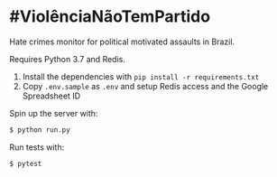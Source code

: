 # #ViolênciaNãoTemPartido

Hate crimes monitor for political motivated assaults in Brazil.

Requires Python 3.7 and Redis.

1. Install the dependencies with `pip install -r requirements.txt`
2. Copy `.env.sample` as `.env` and setup Redis access and the Google
Spreadsheet ID

Spin up the server with:

```sh
$ python run.py
```

Run tests with:

```sh
$ pytest
```
